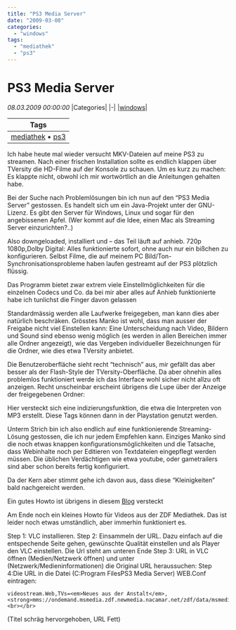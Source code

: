 ```yaml
---
title: "PS3 Media Server"
date: "2009-03-08"
categories: 
  - "windows"
tags: 
  - "mediathek"
  - "ps3"
---
```

# PS3 Media Server
_08.03.2009 00:00:00_
|Categories|
|-|
|[windows](/dotnetwork/de/categories#windows)|

|Tags|
|-|
|[mediathek](/dotnetwork/de/tags#mediathek) :black_small_square: [ps3](/dotnetwork/de/tags#ps3)|



Ich habe heute mal wieder versucht MKV-Dateien auf meine PS3 zu streamen. Nach einer frischen Installation sollte es endlich klappen über TVersity die HD-Filme auf der Konsole zu schauen. Um es kurz zu machen: Es klappte nicht, obwohl ich mir wortwörtlich an die Anleitungen gehalten habe.

Bei der Suche nach Problemlösungen bin ich nun auf den “PS3 Media Server” gestossen. Es handelt sich um ein Java-Projekt unter der GNU-Lizenz. Es gibt den Server für Windows, Linux und sogar für den angebissenen Apfel. (Wer kommt auf die Idee, einen Mac als Streaming Server einzurichten?..)

Also downgeloaded, installiert und – das Teil läuft auf anhieb. 720p 1080p,Dolby Digital: Alles funktionierte sofort, ohne auch nur ein bißchen zu konfigurieren. Selbst Filme, die auf meinem PC Bild/Ton-Synchronisationsprobleme haben laufen gestreamt auf der PS3 plötzlich flüssig.

Das Programm bietet zwar extrem viele Einstellmöglichkeiten für die einzelnen Codecs und Co. da bei mir aber alles auf Anhieb funktionierte habe ich tunlichst die Finger davon gelassen

Standardmässig werden alle Laufwerke freigegeben, man kann dies aber natürlich beschräken. Grösstes Manko ist wohl, dass man ausser der Freigabe nicht viel Einstellen kann: Eine Unterscheidung nach Video, Bildern und Sound sind ebenso wenig möglich (es werden in allen Bereichen immer alle Ordner angezeigt), wie das Vergeben individueller Bezeichnungen für die Ordner, wie dies etwa TVersity anbietet.

Die Benutzeroberfläche sieht recht “technisch” aus, mir gefällt das aber besser als der Flash-Style der TVersity-Oberfläche. Da aber ohnehin alles problemlos funktioniert werde ich das Interface wohl sicher nicht allzu oft anzeigen. Recht unscheinbar erscheint übrigens die Lupe über der Anzeige der freigegebenen Ordner:

Hier versteckt sich eine indizierungsfunktion, die etwa die Interpreten von MP3 erstellt. Diese Tags können dann in der Playstation genutzt werden.

Unterm Strich bin ich also endlich auf eine funktionierende Streaming-Lösung gestossen, die ich nur jedem Empfehlen kann. Einziges Manko sind die noch etwas knappen konfigurationsmöglichkeiten und die Tatsache, dass Webinhalte noch per Editieren von Textdateien eingepflegt werden müssen. Die üblichen Verdächtigen wie etwa youtube, oder gametrailers sind aber schon bereits fertig konfiguriert.

Da der Kern aber stimmt gehe ich davon aus, dass diese “Kleinigkeiten” bald nachgereicht werden.

Ein gutes Howto ist übrigens in diesem [Blog](http://otmanix.de/2009/01/30/howto-ps3-media-server-auf-windows-xp/) versteckt

Am Ende noch ein kleines Howto für Videos aus der ZDF Mediathek. Das ist leider noch etwas umständlich, aber immerhin funktioniert es.

Step 1: VLC installieren. Step 2: Einsammeln der URL. Dazu einfach auf die entspechende Seite gehen, gewünschte Qualität einstellen und als Player den VLC einstellen. Die Url steht am unteren Ende Step 3: URL in VLC öffnen (Medien/Netzwerk öffnen) und unter (Netzwerk/Medieninformationen) die Original URL heraussuchen: Step 4:Die URL in die Datei (C:Program FilesPS3 Media Server) WEB.Conf eintragen:

```
videostream.Web,TVs=<em>Neues aus der Anstalt</em>,<strong>mms://ondemand.msmedia.zdf.newmedia.nacamar.net/zdf/data/msmedia/zdf/09/02/090217_anstalt_nad_vh.wmv</strong><br></br>
```

(Titel schräg hervorgehoben, URL Fett)
